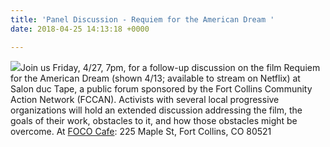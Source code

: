 ```yaml
---
title: 'Panel Discussion - Requiem for the American Dream '
date: 2018-04-25 14:13:18 +0000

---
```

![](/uploads/2018/04/12/9EA4EC2D-9874-409E-BF3A-B3C27CCA1C47.jpeg)Join us Friday, 4/27, 7pm, for a follow-up discussion on the film Requiem for the American Dream (shown 4/13; available to stream on Netflix) at Salon duc Tape, a public forum sponsored by the Fort Collins Community Action Network (FCCAN). Activists with several local progressive organizations will hold an extended discussion addressing the film, the goals of their work, obstacles to it, and how those obstacles might be overcome. At [FOCO Cafe](https://www.google.com/maps/place/FoCo+Cafe/@40.5906112,-105.0820479,17z/data=!3m1!4b1!4m5!3m4!1s0x87694a61c209e489:0x41891703ca403558!8m2!3d40.5906071!4d-105.0798592): 225 Maple St, Fort Collins, CO 80521